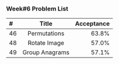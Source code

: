 ###       Week#6 Problem List

| #  | Title  | Acceptance |
| :------------ |:---------------:| -----:|
| 46     |  Permutations      | 	63.8% |
| 48     |  Rotate Image      |   57.0% |
| 49     |  Group Anagrams   | 57.1%|
